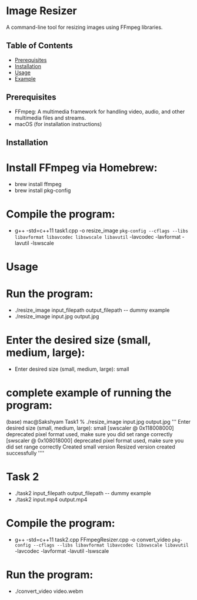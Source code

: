 # Image Resizer

A command-line tool for resizing images using FFmpeg libraries.

## Table of Contents

* [Prerequisites](#prerequisites)
* [Installation](#installation)
* [Usage](#usage)
* [Example](#example)

## Prerequisites

* FFmpeg: A multimedia framework for handling video, audio, and other multimedia files and streams.
* macOS (for installation instructions)

## Installation

#  Install FFmpeg via Homebrew:

* brew install ffmpeg
* brew install pkg-config

#  Compile the program:

* g++ -std=c++11 task1.cpp -o resize_image `pkg-config --cflags --libs libavformat libavcodec libswscale libavutil` -lavcodec -lavformat -lavutil -lswscale

# Usage
#  Run the program:
* ./resize_image input_filepath output_filepath -- dummy example
* ./resize_image input.jpg output.jpg

# Enter the desired size (small, medium, large):
* Enter desired size (small, medium, large): small

# complete example of running the program:
   (base) mac@Sakshyam Task1 % ./resize_image input.jpg output.jpg
    ''' Enter desired size (small, medium, large): small
    [swscaler @ 0x118008000] deprecated pixel format used, make sure you did set range correctly
    [swscaler @ 0x108018000] deprecated pixel format used, make sure you did set range correctly
    Created small version
    Resized version created successfully ''''

# Task 2

* ./task2 input_filepath output_filepath -- dummy example
* ./task2 input.mp4 output.mp4

# Compile the program:
* g++ -std=c++11 task2.cpp FFmpegResizer.cpp -o convert_video `pkg-config --cflags --libs libavformat libavcodec libswscale libavutil` -lavcodec -lavformat -lavutil -lswscale

# Run the program:
* ./convert_video video.webm    